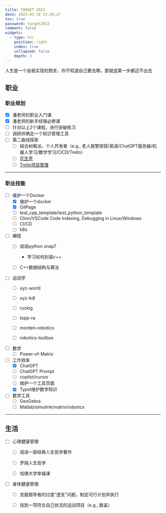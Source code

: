 ```yaml
---
title: TARGET 2023
date: 2023-03-10 13:39:27
toc: true
password: target2023
comment: false
widgets:
  - type: toc
    position: right
    index: true
    collapsed: false
    depth: 3
---
```


人生是一个自我实现的预言，你不知道自己要去哪，那就连第一步都迈不出去

<!-- more -->

## 职业

### 职业规划

- [x] 潘老师的职业入门课
- [x] 潘老师的新手经理必修课
- [ ] 针对以上2个课程，进行突破练习
- [ ] 调研并确定一个知识管理工具
- [ ] 第二曲线探索
  - [ ] 结合树莓派，个人开发者（e.g., 老人报警按钮/英语/ChatGPT服务器/机器人学习/数学学习/CICD/Trello）
  - [ ] [花生壳](https://hsk.oray.com/)
  - [ ] [Trello项目管理](https://trello.com/zh-Hans)

--- 

### 职业技能

- [ ] 维护一个Docker
    - [x] 维护一个docker
    - [x] GitPage
    - [ ] test_cpp_template/test_python_template
    - [ ] Clion/VSCode Code Indexing, Debugging in Linux/Windows
    - [ ] CI/CD
    - [ ] k8s

- [ ] 编程
    - [ ] 阅读python snap7
        - 学习如何封装c++
    - [ ] C++数据结构与算法


- [ ] 运动学
    - [ ] xyz-world
    - [ ] xyz-kdl
    - [ ] ruckig
    - [ ] topp-ra
    - [ ] morden-robotics
    - [ ] robotics-toolbox


- [ ] 数学
    - [ ] Power-of-Matrix

- [ ] 工作效率
    - [x] ChatGPT
    - [ ] ChatGPT Prompt
    - [ ] copilot/cursor
    - [ ] 维护一个工具页面
    - [x] Typst维护数学知识

- [ ] 数学工具
  - [ ] GeoGebra
  - [ ] Matlab/simulink/matrix/robotics

---

## 生活

- [ ] 心理健康管理
  - [ ] 阅读一部经典人生哲学著作
  - [ ] 罗翔人生哲学
  - [ ] 哈佛大学幸福课


- [ ] 身体健康管理
  - [ ] 克服倡导者的过度“透支”问题，制定可行计划并执行
  - [ ] 找到一项符合自己状况的运动项目（e.g., 膝盖）

